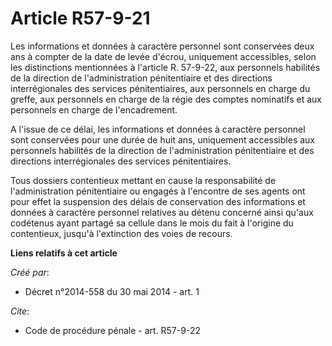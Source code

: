 # Article R57-9-21

Les informations et données à caractère personnel sont conservées deux ans à compter de la date de levée d'écrou, uniquement
accessibles, selon les distinctions mentionnées à l'article R. 57-9-22, aux personnels habilités de la direction de
l'administration pénitentiaire et des directions interrégionales des services pénitentiaires, aux personnels en charge du
greffe, aux personnels en charge de la régie des comptes nominatifs et aux personnels en charge de l'encadrement. 

A l'issue de ce délai, les informations et données à caractère personnel sont conservées pour une durée de huit ans,
uniquement accessibles aux personnels habilités de la direction de l'administration pénitentiaire et des directions
interrégionales des services pénitentiaires. 

Tous dossiers contentieux mettant en cause la responsabilité de l'administration pénitentiaire ou engagés à l'encontre de ses
agents ont pour effet la suspension des délais de conservation des informations et données à caractère personnel relatives au
détenu concerné ainsi qu'aux codétenus ayant partagé sa cellule dans le mois du fait à l'origine du contentieux, jusqu'à
l'extinction des voies de recours.

**Liens relatifs à cet article**

_Créé par_:

  - Décret n°2014-558 du 30 mai 2014 - art. 1

_Cite_:

  - Code de procédure pénale - art. R57-9-22
